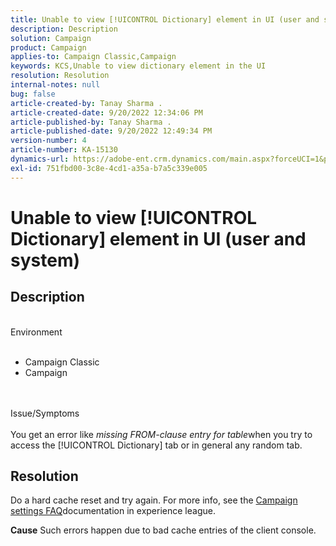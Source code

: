 ```yaml
---
title: Unable to view [!UICONTROL Dictionary] element in UI (user and system)
description: Description
solution: Campaign
product: Campaign
applies-to: Campaign Classic,Campaign
keywords: KCS,Unable to view dictionary element in the UI
resolution: Resolution
internal-notes: null
bug: false
article-created-by: Tanay Sharma .
article-created-date: 9/20/2022 12:34:06 PM
article-published-by: Tanay Sharma .
article-published-date: 9/20/2022 12:49:34 PM
version-number: 4
article-number: KA-15130
dynamics-url: https://adobe-ent.crm.dynamics.com/main.aspx?forceUCI=1&pagetype=entityrecord&etn=knowledgearticle&id=49ebe07f-e038-ed11-9db1-002248086735
exl-id: 751fbd00-3c8e-4cd1-a35a-b7a5c339e005
---
```

# Unable to view [!UICONTROL Dictionary] element in UI (user and system)

## Description

<br>Environment<br><br>
- Campaign Classic
- Campaign



<br><br>Issue/Symptoms<br><br>
You get an error like *missing FROM-clause entry for table*when you try to access the [!UICONTROL Dictionary] tab or in general any random tab.


## Resolution






Do a hard cache reset and try again. For more info, see the [Campaign settings FAQ](https://experienceleague.adobe.com/docs/campaign-classic/using/getting-started/starting-with-adobe-campaign/faq/faq-campaign-config.html?lang=en)documentation in experience league.


<b>Cause</b>
Such errors happen due to bad cache entries of the client console.
